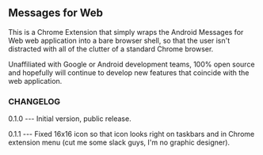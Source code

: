 ## Messages for Web

This is a Chrome Extension that simply wraps the Android Messages for Web web application into a bare browser shell, so that the 
user isn't distracted with all of the clutter of a standard Chrome browser. 

Unaffiliated with Google or Android development teams, 100% open source and hopefully will continue to develop new features 
that coincide with the web application. 

### CHANGELOG

0.1.0 --- Initial version, public release.

0.1.1 --- Fixed 16x16 icon so that icon looks right on taskbars and in Chrome extension menu (cut me some slack guys, I'm no graphic designer).